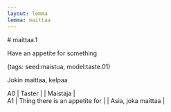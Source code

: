 ```yaml
---
layout: lemma
lemma: maittaa
---
```


<div class="sense">
# <span class="sensename">maittaa.1</span>

<span class="description">Have an appetite for something</span>

(tags: seed:maistua, model:taste.01)

<span class="description">Jokin maittaa, kelpaa</span>

A0 | Taster |   | Maistaja |  
A1 | Thing there is an appetite for |   | Asia, joka maittaa |  

</div>

